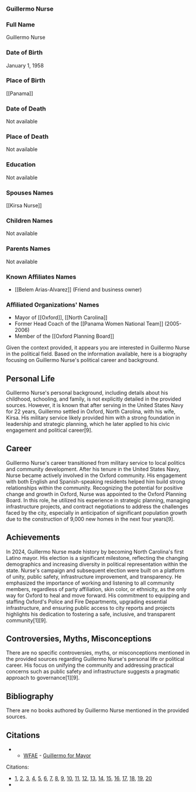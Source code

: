 ### Guillermo Nurse

### Full Name

Guillermo Nurse

### Date of Birth

January 1, 1958

### Place of Birth

[[Panama]]

### Date of Death

Not available

### Place of Death

Not available

### Education

Not available

### Spouses Names

[[Kirsa Nurse]]

### Children Names

Not available

### Parents Names

Not available

### Known Affiliates Names

- [[Belem Arias-Alvarez]] (Friend and business owner)

### Affiliated Organizations' Names

- Mayor of [[Oxford]], [[North Carolina]]
- Former Head Coach of the [[Panama Women National Team]] (2005-2006)
- Member of the [[Oxford Planning Board]]

Given the context provided, it appears you are interested in Guillermo Nurse in the political field. Based on the information available, here is a biography focusing on Guillermo Nurse's political career and background.

## Personal Life

Guillermo Nurse's personal background, including details about his childhood, schooling, and family, is not explicitly detailed in the provided sources. However, it is known that after serving in the United States Navy for 22 years, Guillermo settled in Oxford, North Carolina, with his wife, Kirsa. His military service likely provided him with a strong foundation in leadership and strategic planning, which he later applied to his civic engagement and political career[9].

## Career

Guillermo Nurse's career transitioned from military service to local politics and community development. After his tenure in the United States Navy, Nurse became actively involved in the Oxford community. His engagement with both English and Spanish-speaking residents helped him build strong relationships within the community. Recognizing the potential for positive change and growth in Oxford, Nurse was appointed to the Oxford Planning Board. In this role, he utilized his experience in strategic planning, managing infrastructure projects, and contract negotiations to address the challenges faced by the city, especially in anticipation of significant population growth due to the construction of 9,000 new homes in the next four years[9].

## Achievements

In 2024, Guillermo Nurse made history by becoming North Carolina's first Latino mayor. His election is a significant milestone, reflecting the changing demographics and increasing diversity in political representation within the state. Nurse's campaign and subsequent election were built on a platform of unity, public safety, infrastructure improvement, and transparency. He emphasized the importance of working and listening to all community members, regardless of party affiliation, skin color, or ethnicity, as the only way for Oxford to heal and move forward. His commitment to equipping and staffing Oxford's Police and Fire Departments, upgrading essential infrastructure, and ensuring public access to city reports and projects highlights his dedication to fostering a safe, inclusive, and transparent community[1][9].

## Controversies, Myths, Misconceptions

There are no specific controversies, myths, or misconceptions mentioned in the provided sources regarding Guillermo Nurse's personal life or political career. His focus on unifying the community and addressing practical concerns such as public safety and infrastructure suggests a pragmatic approach to governance[1][9].

## Bibliography

There are no books authored by Guillermo Nurse mentioned in the provided sources.

## Citations

* - [WFAE](https://www.wfae.org/2024-02-13/latino-mayor-oxford-nc-first-black-mayor-guillermo-nurse) - [Guillermo for Mayor](https://www.guillermoformayor.com)


Citations:

* [1](https://www.wfae.org/2024-02-13/latino-mayor-oxford-nc-first-black-mayor-guillermo-nurse), [2](https://www.linkedin.com/in/guillermo-londono-76084654/es), [3](https://www.linkedin.com/posts/guillermo-r-valdes-manganelli-dnp-pgc-ne-msn-hcs-ancc-medsurg-bc-95478782_grateful-accomplishments-newyear-activity-7145833100378271744-RgsO), [4](https://www.aaldef.org/blog/emil-guillermo-the-fighting-filipino-american-nurses-of-covid-19/), [5](https://basketball.latinbasket.com/coach/Guillermo-Nurse/15642?women=1), [6](https://www.manoroftheplains.org/post/scholarship-to-help-manor-of-the-plains-employee-achieve-career-goals), [7](https://www.linkedin.com/posts/guillermo-r-valdes-manganelli-dnp-pgc-ne-msn-hcs-ancc-medsurg-bc-95478782_grateful-accomplishments-newyear-activity-7145812606761500673-wX6u), [8](https://www.linkedin.com/posts/guillermo-ramas_nursing-ranked-most-trusted-profession-for-activity-7018624186248007680-UaCh?trk=public_profile_like_view), [9](https://www.guillermoformayor.com), [10](https://news.med.miami.edu/dr-guillermo-willy-prado-elected-to-the-national-academy-of-medicine/), [11](https://en.wikipedia.org/wiki/Guillermo_Ar%C3%A9valo), [12](https://www.youtube.com/watch?v=E34BQAWAOy4), [13](https://www.arrowheadregional.org/news-blog/2022/may/dr-guillermo-valenzuela-honored-by-the-californi/), [14](https://ktla.com/news/former-cedars-sinai-aide-investigated-in-patient-sexual-assault-cases-2/), [15](https://www.linkedin.com/in/guillermo-nurse-aab686126), [16](https://emergeamericas.com/conference-expo/speakers/dr-guillermo-prado/), [17](https://www.reddit.com/r/thewalkingdead/comments/2zqs1z/i_find_myself_wondering_how_things_worked_out_for/), [18](https://theresearchgate.com/speakers/guillermo-valdes-dnp-pgcne-msn-hcs-ancc-medsurg-bc/), [19](https://www.uclahealth.org/nursing/about-us/achievements-awards-and-recognition/daisy-award), [20](https://www.thecollectionshop.com/Fine-Art-by/Guillermo-Forchino/The-Nurse-LInfirmiere/60-85544/206)
* 